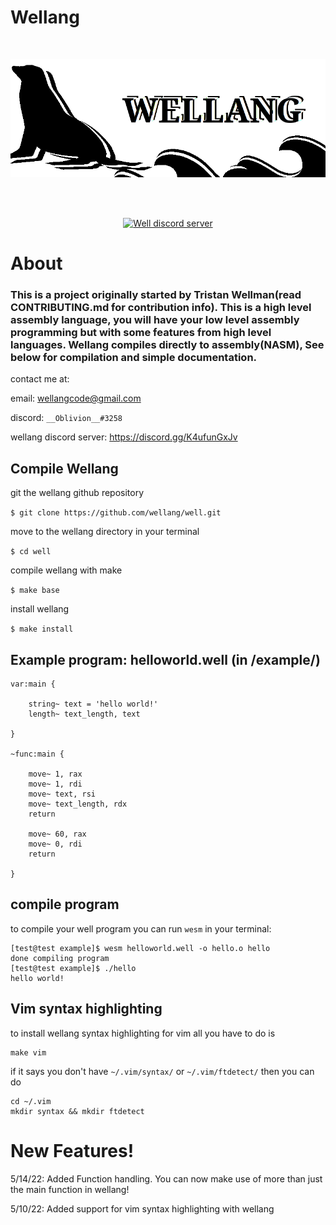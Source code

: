 # Wellang

<div align="center">
  <br />
  <p>
    <a href="https://github.com/wellang/wellang.git"><img src="https://github.com/wellang/well/blob/main/wellang.png" width="800" alt="wellang" /></a>
  </p>
  <br />
  <p>
    <br> <a href="https://discord.gg/3mdNFb8ZyE"><img src="https://img.shields.io/discord/957338481108074517?color=5865F2&logo=discord&logoColor=white" alt="Well discord server" /></a> </br>
  </p>
</div>

# About
	
### This is a project originally started by Tristan Wellman(read CONTRIBUTING.md for contribution info). This is a high level assembly language, you will have your low level assembly programming but with some features from high level languages. Wellang compiles directly to assembly(NASM), See below for compilation and simple documentation.

contact me at:

email: wellangcode@gmail.com

discord: ``__Oblivion__#3258``

wellang discord server: https://discord.gg/K4ufunGxJv

## Compile Wellang

git the wellang github repository

``$ git clone https://github.com/wellang/well.git``

move to the wellang directory in your terminal

``$ cd well``

compile wellang with make

``$ make base``

install wellang

``$ make install``

## Example program: helloworld.well (in /example/)

```
var:main {

	string~ text = 'hello world!'
	length~ text_length, text

}

~func:main {

	move~ 1, rax
	move~ 1, rdi
	move~ text, rsi
	move~ text_length, rdx
	return

	move~ 60, rax
	move~ 0, rdi 
	return

}

```

## compile program
to compile your well program you can run ``wesm`` in your terminal:
```
[test@test example]$ wesm helloworld.well -o hello.o hello
done compiling program
[test@test example]$ ./hello
hello world!
```

## Vim syntax highlighting
to install wellang syntax highlighting for vim all you have to do is
```
make vim
```

if it says you don't have ``~/.vim/syntax/`` or ``~/.vim/ftdetect/`` then you can do
```
cd ~/.vim
mkdir syntax && mkdir ftdetect
```

# New Features!

5/14/22: Added Function handling. You can now make use of more than just the main function in wellang!

5/10/22: Added support for vim syntax highlighting with wellang
